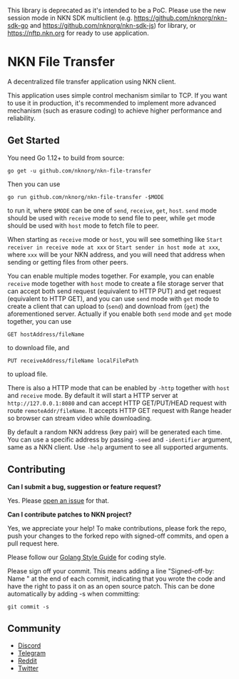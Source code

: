 This library is deprecated as it's intended to be a PoC. Please use the new
session mode in NKN SDK multiclient (e.g.
https://github.com/nknorg/nkn-sdk-go and
https://github.com/nknorg/nkn-sdk-js) for library, or https://nftp.nkn.org
for ready to use application.

# NKN File Transfer

A decentralized file transfer application using NKN client.

This application uses simple control mechanism similar to TCP. If you want to
use it in production, it's recommended to implement more advanced mechanism
(such as erasure coding) to achieve higher performance and reliability.

## Get Started

You need Go 1.12+ to build from source:

```shell
go get -u github.com/nknorg/nkn-file-transfer
```

Then you can use

```shell
go run github.com/nknorg/nkn-file-transfer -$MODE
```

to run it, where `$MODE` can be one of `send`, `receive`, `get`, `host`. `send`
mode should be used with `receive` mode to send file to peer, while `get` mode
should be used with `host` mode to fetch file to peer.

When starting as `receive` mode or `host`, you will see something like `Start
receiver in receive mode at xxx` or `Start sender in host mode at xxx`, where
`xxx` will be your NKN address, and you will need that address when sending or
getting files from other peers.

You can enable multiple modes together. For example, you can enable `receive`
mode together with `host` mode to create a file storage server that can accept
both send request (equivalent to HTTP PUT) and get request (equivalent to HTTP
GET), and you can use `send` mode with `get` mode to create a client that can
upload to (`send`) and download from (`get`) the aforementioned server. Actually
if you enable both `send` mode and `get` mode together, you can use
```
GET hostAddress/fileName
```
to download file, and
```
PUT receiveAddress/fileName localFilePath
```
to upload file.

There is also a HTTP mode that can be enabled by `-http` together with `host`
and `receive` mode. By default it will start a HTTP server at
`http://127.0.0.1:8080` and can accept HTTP GET/PUT/HEAD request with route
`remoteAddr/fileName`. It accepts HTTP GET request with Range header so browser
can stream video while downloading.

By default a random NKN address (key pair) will be generated each time. You can
use a specific address by passing `-seed` and `-identifier` argument, same as a
NKN client. Use `-help` argument to see all supported arguments.

## Contributing

**Can I submit a bug, suggestion or feature request?**

Yes. Please [open an issue](https://github.com/nknorg/nkn/issues/new) for that.

**Can I contribute patches to NKN project?**

Yes, we appreciate your help! To make contributions, please fork the repo, push
your changes to the forked repo with signed-off commits, and open a pull request
here.

Please follow our [Golang Style Guide](https://github.com/nknorg/nkn/wiki/NKN-Golang-Style-Guide)
for coding style.

Please sign off your commit. This means adding a line "Signed-off-by: Name
<email>" at the end of each commit, indicating that you wrote the code and have
the right to pass it on as an open source patch. This can be done automatically
by adding -s when committing:

```shell
git commit -s
```

## Community

* [Discord](https://discord.gg/c7mTynX)
* [Telegram](https://t.me/nknorg)
* [Reddit](https://www.reddit.com/r/nknblockchain/)
* [Twitter](https://twitter.com/NKN_ORG)
